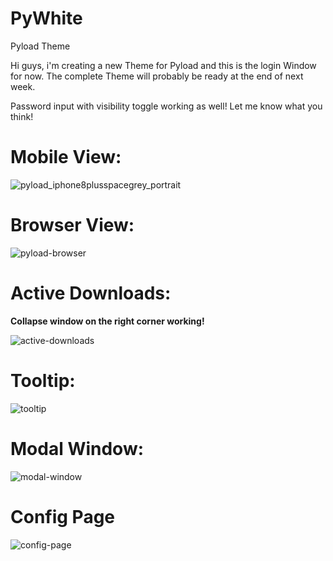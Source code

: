 # PyWhite
Pyload Theme

Hi guys, i'm creating a new Theme for Pyload and this is the login Window for now. The complete Theme will probably be ready at the end of next week.

Password input with visibility toggle working as well!
Let me know what you think!

# Mobile View:
![pyload_iphone8plusspacegrey_portrait](https://user-images.githubusercontent.com/32961904/32324420-a935758c-bfcb-11e7-8446-b4c34cb1803e.png)

# Browser View:
![pyload-browser](https://user-images.githubusercontent.com/32961904/32325741-7a0ded7a-bfd0-11e7-835e-20be598abc74.jpg)

# Active Downloads:
**Collapse window on the right corner working!**

![active-downloads](https://user-images.githubusercontent.com/32961904/32371769-62cc6bba-c092-11e7-911b-d5470b3640dd.jpg)

# Tooltip:
![tooltip](https://user-images.githubusercontent.com/32961904/32382427-793ade68-c0b5-11e7-98a1-ae3b4d11b09d.jpg)

# Modal Window:
![modal-window](https://user-images.githubusercontent.com/32961904/32382893-c1f73b14-c0b6-11e7-813d-7cda8953ceb8.jpg)

# Config Page
![config-page](https://user-images.githubusercontent.com/32961904/32842787-4894f65a-ca1e-11e7-96d8-0a40e77f50af.jpg)
